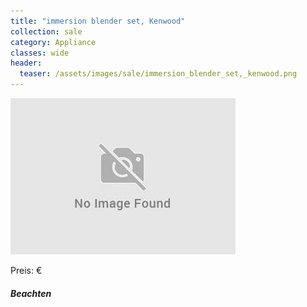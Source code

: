 ```yaml
---
title: "immersion blender set, Kenwood"
collection: sale
category: Appliance
classes: wide
header: 
  teaser: /assets/images/sale/immersion_blender_set,_kenwood.png
---
```




<img src="/assets/images/sale/immersion_blender_set,_kenwood.png" alt="immersion blender set, Kenwood">

Preis: €

##### Beachten
